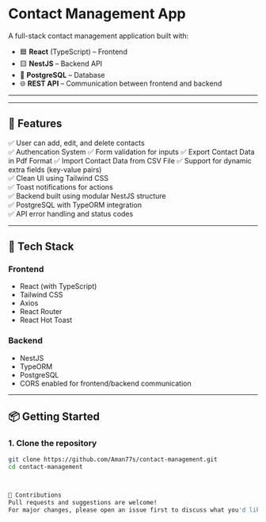 # Contact Management App

A full-stack contact management application built with:

- 🟦 **React** (TypeScript) – Frontend  
- 🟨 **NestJS** – Backend API  
- 🐘 **PostgreSQL** – Database  
- 🌐 **REST API** – Communication between frontend and backend

---


---

## 🚀 Features

✅ User can add, edit, and delete contacts  
✅ Authencation System 
✅ Form validation for inputs 
✅ Export Contact Data in Pdf Format 
✅ Import Contact Data from CSV File 
✅ Support for dynamic extra fields (key-value pairs)  
✅ Clean UI using Tailwind CSS  
✅ Toast notifications for actions  
✅ Backend built using modular NestJS structure  
✅ PostgreSQL with TypeORM integration  
✅ API error handling and status codes

---

## 🔧 Tech Stack

### Frontend
- React (with TypeScript)
- Tailwind CSS
- Axios
- React Router
- React Hot Toast

### Backend
- NestJS
- TypeORM
- PostgreSQL
- CORS enabled for frontend/backend communication

---

## 📦 Getting Started

### 1. Clone the repository

```bash
git clone https://github.com/Aman77s/contact-management.git
cd contact-management



🤝 Contributions
Pull requests and suggestions are welcome!
For major changes, please open an issue first to discuss what you'd like to change.
